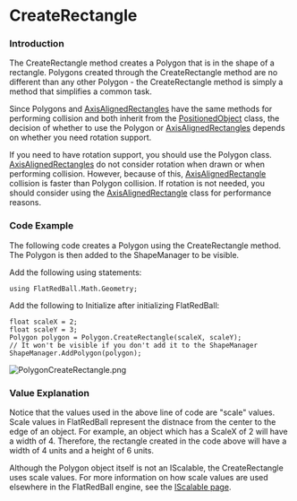 # CreateRectangle

### Introduction

The CreateRectangle method creates a Polygon that is in the shape of a rectangle. Polygons created through the CreateRectangle method are no different than any other Polygon - the CreateRectangle method is simply a method that simplifies a common task.

Since Polygons and [AxisAlignedRectangles](../../../../../frb/docs/index.php) have the same methods for performing collision and both inherit from the [PositionedObject](../../../../../frb/docs/index.php) class, the decision of whether to use the Polygon or [AxisAlignedRectangles](../../../../../frb/docs/index.php) depends on whether you need rotation support.

If you need to have rotation support, you should use the Polygon class. [AxisAlignedRectangles](../../../../../frb/docs/index.php) do not consider rotation when drawn or when performing collision. However, because of this, [AxisAlignedRectangle](../../../../../frb/docs/index.php) collision is faster than Polygon collision. If rotation is not needed, you should consider using the [AxisAlignedRectangle](../../../../../frb/docs/index.php) class for performance reasons.

### Code Example

The following code creates a Polygon using the CreateRectangle method. The Polygon is then added to the ShapeManager to be visible.

Add the following using statements:

```
using FlatRedBall.Math.Geometry;
```

Add the following to Initialize after initializing FlatRedBall:

```
float scaleX = 2;
float scaleY = 3;
Polygon polygon = Polygon.CreateRectangle(scaleX, scaleY);
// It won't be visible if you don't add it to the ShapeManager
ShapeManager.AddPolygon(polygon);
```

![PolygonCreateRectangle.png](../../../../../.gitbook/assets/migrated\_media-PolygonCreateRectangle.png)

### Value Explanation

Notice that the values used in the above line of code are "scale" values. Scale values in FlatRedBall represent the distnace from the center to the edge of an object. For example, an object which has a ScaleX of 2 will have a width of 4. Therefore, the rectangle created in the code above will have a width of 4 units and a height of 6 units.

Although the Polygon object itself is not an IScalable, the CreateRectangle uses scale values. For more information on how scale values are used elsewhere in the FlatRedBall engine, see the [IScalable page](../../../../../frb/docs/index.php).
